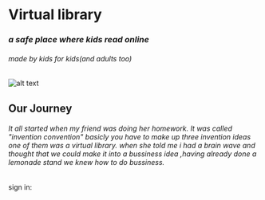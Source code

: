 # Virtual library
### *a safe place where kids read online*
###### *made by kids for kids*(and adults too)

![alt text](https://media4.picsearch.com/is?HsKcmSO0quiQiRfD5z8WjCU-RirLJuSk1zTEI2SDEjc&height=341)

## Our Journey
###### It all started when my friend was doing her homework. It was called "invention convention" basicly you have to make up three invention ideas one of them was a virtual library. when she told me i had a brain wave and thought that we could make it into a bussiness idea ,having already done a lemonade stand we knew how to do bussiness. 

sign in: 


